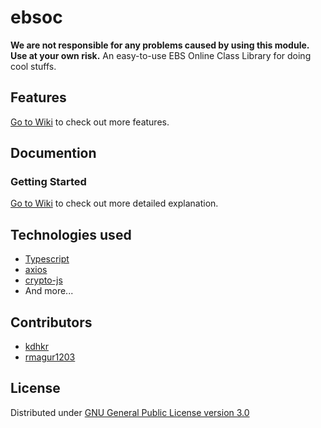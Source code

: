 # ebsoc
**We are not responsible for any problems caused by using this module. Use at your own risk.**
An easy-to-use EBS Online Class Library for doing cool stuffs.

## Features
[Go to Wiki](https://github.com/kdhkr/ebsoc/wiki/Features) to check out more features.

## Documention
### Getting Started
[Go to Wiki](https://github.com/kdhkr/ebsoc/wiki/Installation) to check out more detailed explanation.

## Technologies used
- [Typescript](https://typescriptlang.org/)
- [axios](https://www.npmjs.com/package/axios)
- [crypto-js](https://www.npmjs.com/package/crypto-js)
- And more...

## Contributors
- [kdhkr](https://github.com/kdhkr)
- [rmagur1203](https://github.com/rmagur1203)

## License
Distributed under [GNU General Public License version 3.0](https://github.com/kdhkr/ebsoc/blob/main/LICENSE)
